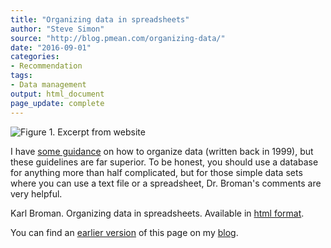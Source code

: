 ```yaml
---
title: "Organizing data in spreadsheets"
author: "Steve Simon"
source: "http://blog.pmean.com/organizing-data/"
date: "2016-09-01"
categories:
- Recommendation
tags:
- Data management
output: html_document
page_update: complete
---
```


![Figure 1. Excerpt from website](http://www.pmean.com/new-images/16/organizing-data01.png)

<div class="notes">

I have [some guidance][sim3] on how to organize data (written back in 1999), but these guidelines are far superior. To be honest, you should use a database for anything more than half complicated, but for those simple data sets where you can use a text file or a spreadsheet, Dr. Broman's comments are very helpful.

Karl Broman. Organizing data in spreadsheets. Available in [html format][brom1].

You can find an [earlier version][sim1] of this page on my [blog][sim2].

[sim1]: http://blog.pmean.com/organizing-data/
[sim2]: http://blog.pmean.com
[sim3]: http://www.pmean.com/99/entry.html

[brom1]: http://kbroman.org/dataorg/

</div>
